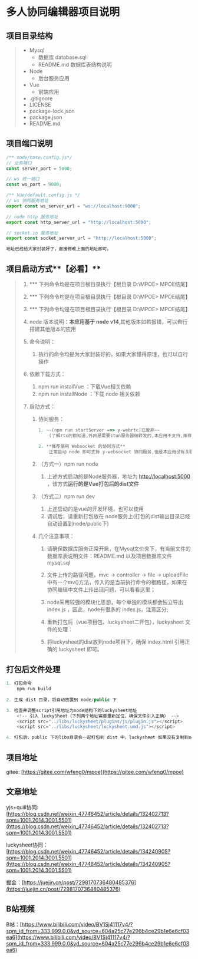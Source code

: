 # 多人协同编辑器项目说明

## 项目目录结构

> + Mysql
>   + 数据库 database.sql
>   + README.md 数据库表结构说明
> + Node
>   + 后台服务应用
> + Vue
>   + 前端应用
> + .gitignore
> + LICENSE
> + package-lock.json
> + package.json
> + README.md



## 项目端口说明

~~~javascript
/** node/base.config.js*/
// 业务端口
const server_port = 5000;

// ws 统一端口
const ws_port = 9000;

/** Vue/default.config.js */
// ws 协同服务地址
export const ws_server_url = "ws://localhost:9000";

// node http 服务地址
export const http_server_url = "http://localhost:5000";

// socket.io 服务地址
export const socket_server_url = "http://localhost:5000";

地址已经给大家封装好了，直接修改上面的地址即可。
~~~



## 项目启动方式**【必看】**

> 1. *** 下列命令均是在项目根目录执行【根目录  D:\MPOE>  MPOE结尾】
>
> 2. *** 下列命令均是在项目根目录执行【根目录  D:\MPOE>  MPOE结尾】
>
> 3. *** 下列命令均是在项目根目录执行【根目录  D:\MPOE>  MPOE结尾】
>
> 4. node 版本说明：**本应用基于 node v14**,其他版本如若报错，可以自行搭建其他版本的应用
>
> 5. 命令说明：
>
>    1. 执行的命令均是为大家封装好的，如果大家懂得原理，也可以自行操作
>
> 6. 依赖下载方式：
>
>    1. npm run installVue ：下载Vue相关依赖
>    2. npm run installNode ：下载 node 相关依赖
>
> 7. 启动方式：
>
>    1. 协同服务：
>
>       ```javascript
>       1. ~~(npm run startServer ==> y-webrtc)已废弃~~
>           (了解rtc的都知道,外网是需要stun服务器做转发的,本应用不支持,推荐使用 y-websocket的协同方式)
>       
>       2. **推荐使用 Websocket 的协同方式**
>           正常启动 node 即可支持 y-websocket 协同服务,但是本应用没有关联文件（更多个性化需要大家自行实现）
>       ```
>
>    2. （方式一）npm run node
>
>       1. 上述方式启动的是Node服务器，地址为 [http://localhost:5000](http://localhost:5000) ，该方式**运行的是Vue打包后的dist文件**
>
>    3. （方式二）npm run dev
>
>       1. 上述启动的是vue的开发环境，也可以使用
>       2. 调试后，请重新打包放在 node服务上(打包的dist输出目录已经自动设置到node/public下)
>
>    4. 几个注意事项：
>
>       1. 请确保数据库服务正常开启，在Mysql文价夹下，有当前文件的数据库表说明文件：README.md 以及项目数据库文件 mysql.sql
>
>       2. 文件上传的路径问题，mvc -> controller -> file -> uploadFile 中有一个mv()方法，传入的是当前执行命令的根路径，如果在协同编辑中文件上传出现问题，可以看看这里；
>
>       3. node采用较强的模块化思想，每个单独的模块都会独立导出 index.js ，因此，node有很多的 index.js，注意区分;
>
>       4. 重新打包后（vue项目包、luckysheet二开包），luckysheet 文件的处理：
>       5. 将luckysheet的dist放到node项目下，确保 index.html 引用正确的 luckysheet 即可。



## 打包后文件处理

```javascript
1. 打包命令
    npm run build
    
2. 生成 dist 目录，将自动放置到 node/public 下

3. 检查并调整script引用地址为node结构下的luckysheet地址
    <!-- 引入 luckySheet（下列两个地址需要重新定位，确保文件引入正确） -->
    <script src="../libs/luckysheet/plugins/js/plugin.js"></script>
    <script src="../libs/luckysheet/luckysheet.umd.js"></script>

4. 打包后，public 下的libs目录会一起打包到 dist 中，luckysheet 如果没有复制到node中，则引的是当前目录下的 libs 即可
```


## 项目地址

gitee: [https://gitee.com/wfeng0/mpoe](https://gitee.com/wfeng0/mpoe)



## 文章地址

yjs+quill协同: [https://blog.csdn.net/weixin_47746452/article/details/132402713?spm=1001.2014.3001.5501](https://blog.csdn.net/weixin_47746452/article/details/132402713?spm=1001.2014.3001.5501)

luckysheet协同：[https://blog.csdn.net/weixin_47746452/article/details/134240905?spm=1001.2014.3001.5501](https://blog.csdn.net/weixin_47746452/article/details/134240905?spm=1001.2014.3001.5501)

掘金：[https://juejin.cn/post/7298170736480485376](https://juejin.cn/post/7298170736480485376)



## B站视频

B站：[https://www.bilibili.com/video/BV1Sj41117v4/?spm_id_from=333.999.0.0&vd_source=604a25c77e296b4ce29b1e6e6cf03ea6](https://www.bilibili.com/video/BV1Sj41117v4/?spm_id_from=333.999.0.0&vd_source=604a25c77e296b4ce29b1e6e6cf03ea6)